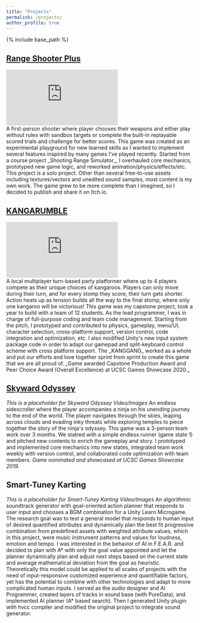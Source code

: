 ```yaml
---
title: "Projects"
permalink: /projects/
author_profile: true
---
```


{% include base_path %}


## [Range Shooter Plus](https://ccd729.itch.io/range-shooter-plus)

<div style="max-width: 560px"><iframe src="https://www.youtube.com/embed/byxF5zNNaDE" title="YouTube video player" frameborder="0" allow="accelerometer; autoplay; clipboard-write; encrypted-media; gyroscope; picture-in-picture" allowfullscreen></iframe></div>
A first-person shooter where player chooses their weapons and either play without rules with sandbox targets or complete the built-in replayable scored trials and challenge for better scores. 
This game was created as an experimental playground for new learned skills as I wanted to implement several features inspired by many games I've played recently. Started from a course project _Shooting Range Simulator_, I overhauled core mechanics, prototyped new game logic, and reworked animation/physics/effects/etc. This project is a solo project. Other than several free-to-use assets including textures/vectors and unedited sound samples, most content is my own work. The game grew to be more complete than I imagined, so I decided to publish and share it on Itch.io.


## [KANGARUMBLE](https://www.kangarumble.com/)

<div style="max-width: 560px"><iframe src="https://www.youtube.com/embed/bO-pFA_Xl3I" title="YouTube video player" frameborder="0" allow="accelerometer; autoplay; clipboard-write; encrypted-media; gyroscope; picture-in-picture" allowfullscreen></iframe></div>
A local multiplayer turn-based party platformer where up to 4 players compete as their unique choices of kangaroos. Players can only move during their turn, and for every stomp they score, their turn gets shorter. Action heats up as tension builds all the way to the final stomp, where only one kangaroo will be victorious!
This game was my capstone project, took a year to build with a team of 12 students. As the lead programmer, I was in charge of full-purpose coding and team code management. Starting from the pitch, I prototyped and contributed to physics, gameplay, menu/UI, character selection, cross-platform support, version control, code integration and optimization, etc. I also modified Unity's new input system package code in order to adapt our gamepad and split-keyboard control scheme with cross platform support. The _KANGGANG_ worked as a whole and put our efforts and love together sprint from sprint to create this game that we are all proud of.
_Game awarded Capstone Production Award and Peer Choice Award (Overall Excellence) at UCSC Games Showcase 2020._


## [Skyward Odyssey](https://hpaing.itch.io/skyward-odyssey)

_This is a placeholder for Skyward Odyssey Video/Images_
An endless sidescroller where the player accompanies a ninja on his unending journey to the end of the world. The player navigates through the skies, leaping across clouds and evading inky threats while exploring temples to piece together the story of the ninja's odyssey.
This game was a 3-person team work over 3 months. We statred with a simple endless runner (game state 1) and pitched new contents to enrich the gameplay and story. I prototyped and implemented core mechanics into new states, integrated team work weekly with version control, and collaborated code optimization with team members.
_Game nominated and showcased at UCSC Games Showcase 2019._

## Smart-Tuney Karting

_This is a placeholder for Smart-Tuney Karting Video/Images_
An algorithmic soundtrack generator with goal-oriented action planner that responds to user input and chooses a BGM combination for a Unity Learn Microgame.
The research goal was to test a general model that responds to human input of desired quantified attributes and dynamically plan the best fit progressive combination from predefined assets with weighted attribute values, which in this project, were music instrument patterns and values for loudness, emotion and tempo. I was interested in the behavior of AI in F.E.A.R. and decided to plan with A* with only the goal value appointed and let the planner dynamically plan and adjust next steps based on the current state and average mathematical deviation from the goal as heuristic. Theoretically this model could be applied to all scales of projects with the need of input-responsive customized experience and quantifiable factors, yet has the potential to combine with other technologies and adapt to more complicated human inputs. 
I served as the audio designer and AI Programmer, created layers of tracks in sound base (with PureData), and implemented AI planner (A* based search). Then I generated Unity plugin with hvcc compiler and modified the original project to integrate sound generator.


